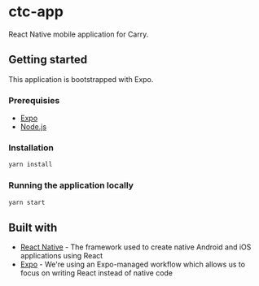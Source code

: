 # ctc-app

React Native mobile application for Carry.

## Getting started

This application is bootstrapped with Expo.

### Prerequisies

- [Expo](https://expo.io/)
- [Node.js](https://nodejs.org/en/download/)

### Installation

```bash
yarn install
```

### Running the application locally

```bash
yarn start
```

## Built with

- [React Native](https://reactnative.dev/) - The framework used to create native
  Android and iOS applications using React
- [Expo](https://expo.io) - We're using an Expo-managed workflow which allows us
  to focus on writing React instead of native code
